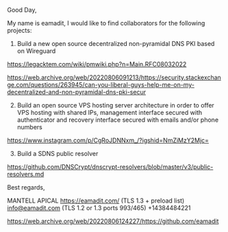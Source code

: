 Good Day,

My name is eamadit, I would like to find collaborators for the following projects:

1. Build a new open source decentralized non-pyramidal DNS PKI based on Wireguard

https://legacktem.com/wiki/pmwiki.php?n=Main.RFC08032022

https://web.archive.org/web/20220806091213/https://security.stackexchange.com/questions/263945/can-you-liberal-guys-help-me-on-my-decentralized-and-non-pyramidal-dns-pki-secur


2. Build an open source VPS hosting server architecture in order to offer VPS hosting with shared IPs, management interface secured with authenticator and recovery interface secured with emails and/or phone numbers

https://www.instagram.com/p/CgRoJDNNxm_/?igshid=NmZiMzY2Mjc=

3. Build a SDNS public resolver

https://github.com/DNSCrypt/dnscrypt-resolvers/blob/master/v3/public-resolvers.md

Best regards,

MANTELL APICAL
https://eamadit.com/ (TLS 1.3 + preload list)
info@eamadit.com (TLS 1.2 or 1.3 ports 993/465)
+14384484221

https://web.archive.org/web/20220806124227/https://github.com/eamadit
